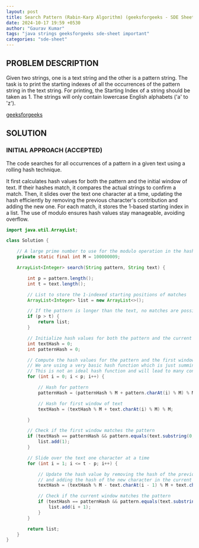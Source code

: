 ```yaml
---
layout: post
title: Search Pattern (Rabin-Karp Algorithm) (geeksforgeeks - SDE Sheet)
date: 2024-10-17 19:59 +0530
author: "Gaurav Kumar"
tags: "java strings geeksforgeeks sde-sheet important"
categories: "sde-sheet"
---
```


## PROBLEM DESCRIPTION

Given two strings, one is a text string and the other is a pattern string. The task is to print the starting indexes of all the occurrences of the pattern string in the text string. For printing, the Starting Index of a string should be taken as 1. The strings will only contain lowercase English alphabets ('a' to 'z').

[geeksforgeeks](https://www.geeksforgeeks.org/problems/search-pattern-rabin-karp-algorithm--141631/1?page=5)

## SOLUTION

### INITIAL APPROACH (ACCEPTED)

The code searches for all occurrences of a pattern in a given text using a rolling hash technique.

It first calculates hash values for both the pattern and the initial window of text. If their hashes match, it compares the actual strings to confirm a match. Then, it slides over the text one character at a time, updating the hash efficiently by removing the previous character's contribution and adding the new one. For each match, it stores the 1-based starting index in a list. The use of modulo ensures hash values stay manageable, avoiding overflow.

```java
import java.util.ArrayList;

class Solution {

    // A large prime number to use for the modulo operation in the hash function
    private static final int M = 100000009;

    ArrayList<Integer> search(String pattern, String text) {

        int p = pattern.length();
        int t = text.length();

        // List to store the 1-indexed starting positions of matches
        ArrayList<Integer> list = new ArrayList<>();

        // If the pattern is longer than the text, no matches are possible
        if (p > t) {
            return list;
        }

        // Initialize hash values for both the pattern and the current window of text
        int textHash = 0;
        int patternHash = 0;

        // Compute the hash values for the pattern and the first window of text
        // We are using a very basic hash function which is just summing up the char values of the window
        // This is not an ideal hash function and will lead to many conflicts. We will use it for understanding purpose for now. The code will still work
        for (int i = 0; i < p; i++) {

            // Hash for pattern
            patternHash = (patternHash % M + pattern.charAt(i) % M) % M;

            // Hash for first window of text
            textHash = (textHash % M + text.charAt(i) % M) % M;

        }

        // Check if the first window matches the pattern
        if (textHash == patternHash && pattern.equals(text.substring(0, p))) {
            list.add(1);
        }

        // Slide over the text one character at a time
        for (int i = 1; i <= t - p; i++) {

            // Update the hash value by removing the hash of the previous window's first character
            // and adding the hash of the new character in the current window
            textHash = (textHash % M - text.charAt(i - 1) % M + text.charAt(i + p - 1) % M + M) % M;

            // Check if the current window matches the pattern
            if (textHash == patternHash && pattern.equals(text.substring(i, i + p))) {
                list.add(i + 1);
            }
        }

        return list;
    }
}
```
